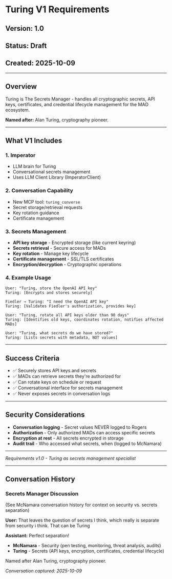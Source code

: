 # Turing V1 Requirements

## Version: 1.0
## Status: Draft
## Created: 2025-10-09

---

## Overview

Turing is The Secrets Manager - handles all cryptographic secrets, API keys, certificates, and credential lifecycle management for the MAD ecosystem.

**Named after:** Alan Turing, cryptography pioneer.

---

## What V1 Includes

### 1. Imperator
- LLM brain for Turing
- Conversational secrets management
- Uses LLM Client Library (ImperatorClient)

### 2. Conversation Capability
- New MCP tool: `turing_converse`
- Secret storage/retrieval requests
- Key rotation guidance
- Certificate management

### 3. Secrets Management
- **API key storage** - Encrypted storage (like current keyring)
- **Secrets retrieval** - Secure access for MADs
- **Key rotation** - Manage key lifecycle
- **Certificate management** - SSL/TLS certificates
- **Encryption/decryption** - Cryptographic operations

### 4. Example Usage
```
User: "Turing, store the OpenAI API key"
Turing: [Encrypts and stores securely]

Fiedler → Turing: "I need the OpenAI API key"
Turing: [Validates Fiedler's authorization, provides key]

User: "Turing, rotate all API keys older than 90 days"
Turing: [Identifies old keys, coordinates rotation, notifies affected MADs]

User: "Turing, what secrets do we have stored?"
Turing: [Lists secrets with metadata, NOT values]
```

---

## Success Criteria

- ✅ Securely stores API keys and secrets
- ✅ MADs can retrieve secrets they're authorized for
- ✅ Can rotate keys on schedule or request
- ✅ Conversational interface for secrets management
- ✅ Never exposes secrets in conversation logs

---

## Security Considerations

- **Conversation logging** - Secret values NEVER logged to Rogers
- **Authorization** - Only authorized MADs can access specific secrets
- **Encryption at rest** - All secrets encrypted in storage
- **Audit trail** - Who accessed what secrets, when (logged to McNamara)

---

*Requirements v1.0 - Turing as secrets management specialist*

---

## Conversation History

### Secrets Manager Discussion

(See McNamara conversation history for context on security vs. secrets separation)

**User:** That leaves the question of secrets I think, which really is separate from security i think. That can be Turing

**Assistant:** Perfect separation!
- **McNamara** - Security (pen testing, monitoring, threat analysis, audits)
- **Turing** - Secrets (API keys, encryption, certificates, credential lifecycle)

Named after Alan Turing, cryptography pioneer.

*Conversation captured: 2025-10-09*
